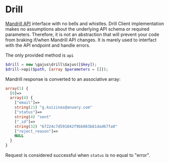 # Drill

[Mandrill API](https://mandrillapp.com/api/docs/) interface with no bells and whistles. Drill Client implementation makes no assumptions about the underlying API schema or required parameters. Therefore, it is not an abstraction that will prevent your code from braking if/when Mandrill API changes. It is marely used to interfact with the API endpoint and handle errors.

The only provided method is `api`

```php
$drill = new \gajus\drill\Gajus([$key]);
$drill->api($path, [array $parameters = []]);
```

Mandrill response is converted to an associative array:

```php
array(1) {
  [0]=>
  array(4) {
    ["email"]=>
    string(21) "g.kuizinas@anuary.com"
    ["status"]=>
    string(4) "sent"
    ["_id"]=>
    string(32) "67224c7d591042f9bb083b81dad67fa0"
    ["reject_reason"]=>
    NULL
  }
}
```

Request is considered successful when `status` is no equal to "error".